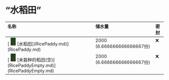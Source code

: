 # “水稻田”  
<table class="table table-bordered"><thead><tr ><th  style="text-align:left;vertical-align:top;" >名称</th><th  style="text-align:left;vertical-align:top;" >储水量</th><th  style="text-align:left;vertical-align:top;" >密封</th></tr></thead><tr ><td  style="text-align:left;vertical-align:top;" >[<div style="width:25px;display:inline-block;text-align:center"><img decoding="async" src="Sprite/RicePaddyEmptyPlanted.png" href="a.md" style="max-width:25px;max-height:25px;"></div>[水稻田](RicePaddy.md)](RicePaddy.md)</td><td  style="text-align:left;vertical-align:top;" >2000 (6.666666666666667份)</td><td  style="text-align:left;vertical-align:top;" >❌</td></tr><tr ><td  style="text-align:left;vertical-align:top;" >[<div style="width:25px;display:inline-block;text-align:center"><img decoding="async" src="Sprite/RicePaddyEmpty.png" href="a.md" style="max-width:25px;max-height:25px;"></div>[未栽种的稻田(空)](RicePaddyEmpty.md)](RicePaddyEmpty.md)</td><td  style="text-align:left;vertical-align:top;" >2000 (6.666666666666667份)</td><td  style="text-align:left;vertical-align:top;" >❌</td></tr></tbody></table>  
  
